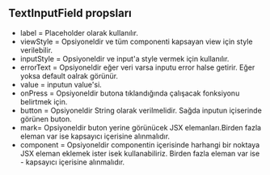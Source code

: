 ## TextInputField propsları

- label = Placeholder olarak kullanılır.
- viewStyle = Opsiyoneldir ve tüm componenti kapsayan view için style verilebilir.
- inputStyle = Opsiyoneldir ve input'a style vermek için kullanılır.
- errorText = Opsiyoneldir eğer veri varsa inputu error halse getirir. Eğer yoksa default oalrak görünür.
- value = inputun value'si.
- onPress = Opsiyoneldir butona tıklandığında çalışacak fonksiyonu belirtmek için.
- button = Opsiyoneldir String olarak verilmelidir. Sağda inputun içiserinde görünen buton.
- mark= Opsiyoneldir buton yerine görünücek JSX elemanları.Birden fazla eleman var ise kapsayıcı içerisine alınmalıdır.
- component = Opsiyoneldir componentin içerisinde harhangi bir noktaya JSX eleman eklemek ister isek kullanabiliriz. Birden fazla eleman var ise - kapsayıcı içerisine alınmalıdır.
